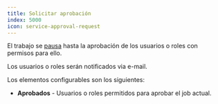 ```yaml
---
title: Solicitar aprobación
index: 5000
icon: service-approval-request
---
```


El trabajo se [pausa](/rules/palette/job/pause-job) hasta la aprobación de los usuarios o roles con permisos para ello.

Los usuarios o roles serán notificados via e-mail.

Los elementos configurables son los siguientes:

- **Aprobados** - Usuarios o roles permitidos para aprobar el job actual.
